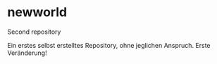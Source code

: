 # newworld
Second repository

Ein erstes selbst erstelltes Repository, ohne jeglichen Anspruch.
Erste Veränderung!

